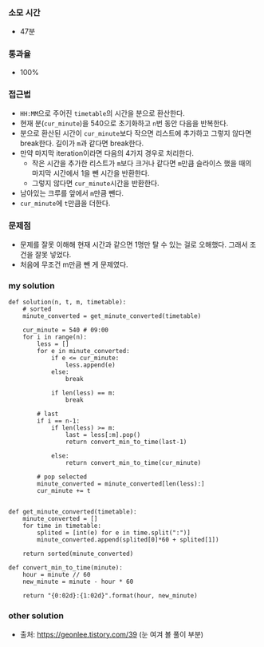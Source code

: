### 소모 시간
- 47분

### 통과율
- 100%

### 접근법
- `HH:MM`으로 주어진 `timetable`의 시간을 분으로 환산한다.
- 현재 분(`cur_minute`)을 540으로 초기화하고 `n`번 동안 다음을 반복한다.
- 분으로 환산된 시간이 `cur_minute`보다 작으면 리스트에 추가하고 그렇지 않다면 break한다. 길이가 `m`과 같다면 break한다.
- 만약 마지막 iteration이라면 다음의 4가지 경우로 처리한다.
    - 작은 시간을 추가한 리스트가 `m`보다 크거나 같다면 `m`만큼 슬라이스 했을 때의 마지막 시간에서 1을 뺀 시간을 반환한다.
    - 그렇지 않다면 `cur_minute`시간을 반환한다.
- 남아있는 크루를 앞에서 `m`만큼 뺀다.
- `cur_minute`에 `t`만큼을 더한다.

### 문제점
- 문제를 잘못 이해해 현재 시간과 같으면 1명만 탈 수 있는 걸로 오해했다. 그래서 조건을 잘못 넣었다.
- 처음에 무조건 m만큼 뺀 게 문제였다.

### my solution
```
def solution(n, t, m, timetable):
    # sorted
    minute_converted = get_minute_converted(timetable)
    
    cur_minute = 540 # 09:00
    for i in range(n):
        less = []
        for e in minute_converted:
            if e <= cur_minute:
                less.append(e)
            else:
                break

            if len(less) == m:
                break

        # last
        if i == n-1:
            if len(less) >= m:
                last = less[:m].pop()
                return convert_min_to_time(last-1)
        
            else:
                return convert_min_to_time(cur_minute)
        
        # pop selected
        minute_converted = minute_converted[len(less):]
        cur_minute += t
    

def get_minute_converted(timetable):
    minute_converted = []
    for time in timetable:
        splited = [int(e) for e in time.split(":")]
        minute_converted.append(splited[0]*60 + splited[1])
        
    return sorted(minute_converted)
    
def convert_min_to_time(minute):
    hour = minute // 60
    new_minute = minute - hour * 60
    
    return "{0:02d}:{1:02d}".format(hour, new_minute)
```

### other solution
- 출처: https://geonlee.tistory.com/39 (눈 여겨 볼 풀이 부분)